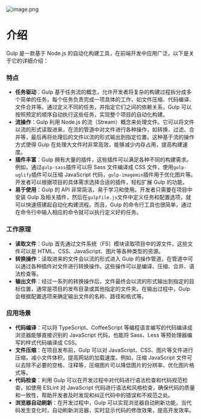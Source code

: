 ![image.png](/assets/gulp.png)

# 介绍

Gulp 是一款基于 Node.js 的自动化构建工具，在前端开发中应用广泛，以下是关于它的详细介绍：

### 特点
-   **任务驱动**：Gulp 基于任务流的概念，允许开发者将复杂的构建过程拆分成多个简单的任务，每个任务负责完成一项具体的工作，如文件压缩、代码编译、文件合并等。通过定义不同的任务，并指定它们之间的依赖关系，Gulp 可以按照预定的顺序自动执行这些任务，实现整个项目的自动化构建。
-   **流操作**：Gulp 利用 Node.js 的流（Stream）概念来处理文件。它可以将文件以流的形式读取进来，在流的管道中对文件进行各种操作，如转换、过滤、合并等，最后再将处理后的文件以流的形式输出到指定位置。这种基于流的操作方式使得 Gulp 在处理大文件时非常高效，能够减少内存占用，提高构建速度。
-   **插件丰富**：Gulp 拥有大量的插件，这些插件可以满足各种不同的构建需求。例如，通过`gulp-sass`插件可以将 Sass 文件编译成 CSS 文件，使用`gulp-uglify`插件可以压缩 JavaScript 代码，`gulp-imagemin`插件用于优化图片等。开发者可以根据项目的具体需求选择合适的插件，轻松扩展 Gulp 的功能。
-   **易于使用**：Gulp 的 API 非常简洁，易于学习和使用。开发者只需要在项目中安装 Gulp 及相关插件，然后在`gulpfile.js`文件中定义任务和配置选项，就可以快速搭建起自动化构建流程。而且，Gulp 的命令行工具也很简单，通过在命令行中输入相应的命令就可以执行定义好的任务。

### 工作原理

  


-   **读取文件**：Gulp 首先通过文件系统（FS）模块读取项目中的源文件，这些文件可以是 HTML、CSS、JavaScript、图片等各种类型的资源。
-   **转换操作**：读取进来的文件会以流的形式进入 Gulp 的操作管道，在管道中可以通过各种插件对文件进行转换操作。这些操作可以是编译、压缩、合并、语法检查等。
-   **输出文件**：经过一系列的转换操作后，文件最终会以流的形式输出到指定的目标位置，通常是项目的发布目录或其他指定的文件夹。在输出过程中，Gulp 会根据配置选项来确定输出文件的名称、路径和格式等。

### 应用场景


-   **代码编译**：可以将 TypeScript、CoffeeScript 等编程语言编写的代码编译成浏览器能够直接识别的 JavaScript 代码，也能将 Sass、Less 等预处理器编写的样式代码编译成 CSS。
-   **文件压缩**：在项目发布前，Gulp 可以对 JavaScript、CSS、图片等文件进行压缩，减小文件体积，提高网站的加载速度。例如，压缩 JavaScript 文件可以去除不必要的空格、注释等，压缩图片可以降低图片的分辨率、优化图片格式等。
-   **代码检查**：利用 Gulp 可以在开发过程中对代码进行语法检查和代码规范检查，如使用 ESLint 对 JavaScript 代码进行语法和风格检查，确保代码的质量和一致性，帮助开发者及时发现和纠正代码中的错误和不规范之处。
-   **浏览器自动刷新**：在开发过程中，Gulp 可以实现浏览器自动刷新功能，当代码发生变化时，自动刷新浏览器，实时显示代码的修改效果，提高开发效率。